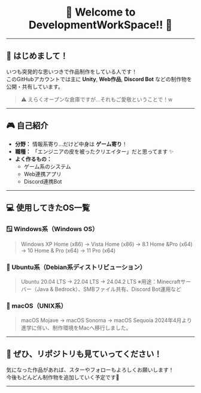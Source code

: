 <h1 align="center">🎉 Welcome to DevelopmentWorkSpace!! 🎉</h1>

---

## 👋 はじめまして！
いつも突発的な思いつきで作品制作をしている人です！<br>
このGitHubアカウントでは主に **Unity**, **Web作品**, **Discord Bot** などの制作物を公開・共有しています。  
> ⚠️ えらくオープンな倉庫ですが…それもご愛敬ということで！w

---

## 🎮 自己紹介

- **分野：** 情報系寄り…だけど中身は **ゲーム寄り**！
- **職種：** 「エンジニアの皮を被ったクリエイター」だと思ってます ✨
- **よく作るもの：**
  - ゲーム系のシステム
  - Web連携アプリ
  - Discord連携Bot

---

## 💻 使用してきたOS一覧

### 🪟 Windows系（Windows OS）
> Windows XP Home (x86) → Vista Home (x86) → 8.1 Home &Pro (x64)
→ 10 Home & Pro (x64) → 11 Pro (x64)
### 🐧 Ubuntu系（Debian系ディストリビューション）
> Ubuntu 20.04 LTS → 22.04 LTS → 24.04.2 LTS
> ※用途：Minecraftサーバー（Java & Bedrock）、SMBファイル共有、Discord Bot運用など
### 🍎 macOS（UNIX系）
> macOS Mojave → macOS Sonoma → macOS Sequoia
> 2024年4月より進学に伴い、制作環境をMacへ移行しました。

---

## 🚀 ぜひ、リポジトリも見ていってください！

気になった作品があれば、スターやフォローもよろしくお願いします！  
今後もどんどん制作物を追加していく予定です💪

---
